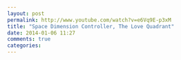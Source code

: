 ```yaml
---
layout: post
permalink: http://www.youtube.com/watch?v=e6Vq9E-p3xM
title: "Space Dimension Controller, The Love Quadrant"
date: 2014-01-06 11:27
comments: true
categories: 
---
```

